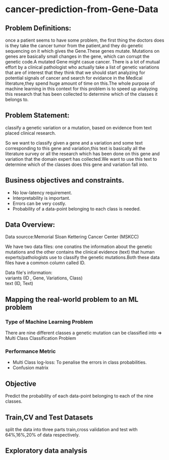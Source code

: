 # cancer-prediction-from-Gene-Data

## Problem Definitions:
 
once a patient seems to have some problem, the first thing the doctors does is they take the cancer tumor from the patient,and they do genetic sequencing on it which gives the Gene.These genes mutate. Mutations on genes are basically small changes in the gene, which can corrupt the genetic code.A mutated Gene might casue cancer. There is a lot of mutual effort by a clinical pathologist who actually take a list of genetic variations that are of interest that they think that we should start analyzing for potential signals of cancer and search for evidance in the Medical literature,they spend huge amount of time on this.The whole purpose of machine learning in this context for this problem is to speed up analyzing this research that has been collected to determine which of the classes it belongs to.
 
 
 ## Problem Statement: 
 
classify a genetic variation or a mutation, based on evidence from text placed clinical research.
 
So we want to classify given a gene and a variation and some text corresponding to this gene and variation,this text is basically all the literature survey or all the research which has been done on this gene and variation that the domain expert has collected.We want to use this text to determine which of the classes does this gene and variation fall into. 

## Business objectives and constraints.

 - No low-latency requirement. <br/>
 - Interpretability is important. <br/>
 - Errors can be very costly.<br/>
 - Probability of a data-point belonging to each class is needed.<br/>
  
## Data Overview:

Data sourcce:Memorial Sloan Kettering Cancer Center (MSKCC)

We have two data files: one conatins the information about the genetic mutations and the other contains the clinical evidence (text) that human experts/pathologists use to classify the genetic mutations.Both these data files have a common column called ID.

Data file's information: <br/>
variants (ID , Gene, Variations, Class) <br/>
text (ID, Text) <br/>

## Mapping the real-world problem to an ML problem

### Type of Machine Learning Problem

There are nine different classes a genetic mutation can be classified into => Multi Class Classification Problem

### Performance Metric

- Multi Class log-loss: To penalise the errors in class probabilities.
- Confusion matrix

## Objective
Predict the probability of each data-point belonging to each of the nine classes.

## Train,CV and Test Datasets

split the data into three parts train,cross validation and test with 64%,16%,20% of data respectively.


## Exploratory data analysis


